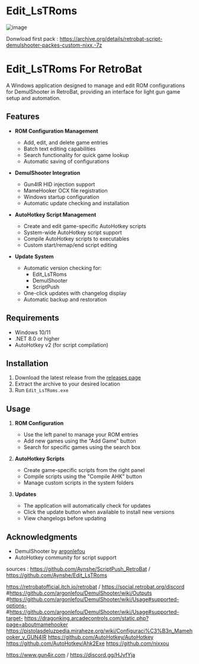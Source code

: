 # Edit_LsTRoms

![image](https://github.com/user-attachments/assets/53aa39a9-3828-4f9b-acd1-154f027b9047)

Donwload first pack : https://archive.org/details/retrobat-script-demulshooter-packes-custom-nixx.-7z

# Edit_LsTRoms For RetroBat

A Windows application designed to manage and edit ROM configurations for DemulShooter in RetroBat, providing an interface for light gun game setup and automation.

## Features

- **ROM Configuration Management**
  - Add, edit, and delete game entries
  - Batch text editing capabilities
  - Search functionality for quick game lookup
  - Automatic saving of configurations

- **DemulShooter Integration**
  - Gun4IR HID injection support
  - MameHooker OCX file registration
  - Windows startup configuration
  - Automatic update checking and installation

- **AutoHotkey Script Management**
  - Create and edit game-specific AutoHotkey scripts
  - System-wide AutoHotkey script support
  - Compile AutoHotkey scripts to executables
  - Custom start/remap/end script editing

- **Update System**
  - Automatic version checking for:
    - Edit_LsTRoms
    - DemulShooter
    - ScriptPush
  - One-click updates with changelog display
  - Automatic backup and restoration

## Requirements

- Windows 10/11
- .NET 8.0 or higher
- AutoHotkey v2 (for script compilation)

## Installation

1. Download the latest release from the [releases page](https://github.com/Aynshe/Edit_LsTRoms/releases)
2. Extract the archive to your desired location
3. Run `Edit_LsTRoms.exe`

## Usage

1. **ROM Configuration**
   - Use the left panel to manage your ROM entries
   - Add new games using the "Add Game" button
   - Search for specific games using the search box

2. **AutoHotkey Scripts**
   - Create game-specific scripts from the right panel
   - Compile scripts using the "Compile AHK" button
   - Manage custom scripts in the system folders

3. **Updates**
   - The application will automatically check for updates
   - Click the update button when available to install new versions
   - View changelogs before updating

## Acknowledgments

- DemulShooter by [argonlefou](https://github.com/argonlefou/DemulShooter)
- AutoHotkey community for script support 

sources :
https://github.com/Aynshe/ScriptPush_RetroBat  /  https://github.com/Aynshe/Edit_LsTRoms

https://retrobatofficial.itch.io/retrobat / https://social.retrobat.org/discord
#https://github.com/argonlefou/DemulShooter/wiki/Outputs
#https://github.com/argonlefou/DemulShooter/wiki/Usage#supported-options-
#https://github.com/argonlefou/DemulShooter/wiki/Usage#supported-target-
https://dragonking.arcadecontrols.com/static.php?page=aboutmamehooker
https://pistolasdeluzpedia.miraheze.org/wiki/Configuraci%C3%B3n_Mamehooker_y_GUN4IR
https://github.com/AutoHotkey/AutoHotkey
https://github.com/AutoHotkey/Ahk2Exe
https://github.com/nixxou

https://www.gun4ir.com  /  https://discord.gg/HJyfYja
